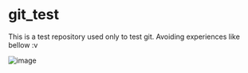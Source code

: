 # git_test

This is a test repository used only to test git. Avoiding experiences like bellow :v

![image](https://user-images.githubusercontent.com/12466859/165564164-f6ab9906-d932-42e6-bad9-f155b84920aa.png)


